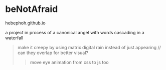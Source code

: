 # beNotAfraid

hebephoh.github.io

a project in process of a canonical angel with words cascading in a waterfall

> make it creepy by using matrix digital rain instead of just appearing // can they overlap for better visual?
>>move eye animation from css to js too
